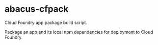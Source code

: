 abacus-cfpack
===

Cloud Foundry app package build script.

Package an app and its local npm dependencies for deployment to Cloud Foundry.

